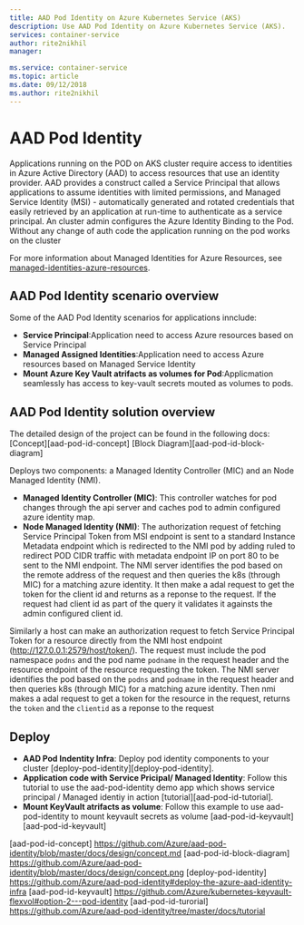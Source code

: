 ```yaml
---
title: AAD Pod Identity on Azure Kubernetes Service (AKS)
description: Use AAD Pod Identity on Azure Kubernetes Service (AKS).
services: container-service
author: rite2nikhil
manager: 

ms.service: container-service
ms.topic: article
ms.date: 09/12/2018
ms.author: rite2nikhil
---
```


# AAD Pod Identity

Applications running on the POD on AKS cluster require access to identities in Azure Active Directory (AAD) to access resources that use an identity provider. AAD provides a construct called a Service Principal that allows applications to assume identities with limited permissions, and Managed Service Identity (MSI) - automatically generated and rotated credentials that easily retrieved by an application at run-time to authenticate as a service principal. An cluster admin configures the Azure Identity Binding to the Pod. Without any change of auth code the application running on the pod works on the cluster

For more information about Managed Identities for Azure Resources, see [managed-identities-azure-resources][managed-identities-azure-resources].


## AAD Pod Identity scenario overview 

Some of the AAD Pod Identity scenarios for applications innclude:

- **Service Principal**:Application need to access Azure resources based on Service Principal
- **Managed Assigned Identities**:Application need to access Azure resources based on Managed Service Identity
- **Mount Azure Key Vault atrifacts as volumes for Pod**:Applicmation seamlessly has access to key-vault secrets mouted as volumes to pods.

## AAD Pod Identity solution overview

The detailed design of the project can be found in the following docs:
[Concept][aad-pod-id-concept]
[Block Diagram][aad-pod-id-block-diagram]

Deploys two components: a Managed Identity Controller (MIC) and an Node Managed Identity (NMI).

- **Managed Identity Controller (MIC)**: This controller watches for pod changes through the api server and caches pod to admin configured azure identity map.
- **Node Managed Identity (NMI)**: The authorization request of fetching Service Principal Token from MSI endpoint is sent to a standard Instance Metadata endpoint which is redirected to the NMI pod by adding ruled to redirect POD CIDR traffic with metadata endpoint IP on port 80 to be sent to the NMI endpoint. The NMI server identifies the pod based on the remote address of the request and then queries the k8s (through MIC) for a matching azure identity. It then make a adal request to get the token for the client id and returns as a reponse to the request. If the request had client id as part of the query it validates it againsts the admin configured client id.

Similarly a host can make an authorization request to fetch Service Principal Token for a resource directly from the NMI host endpoint (http://127.0.0.1:2579/host/token/). The request must include the pod namespace `podns` and the pod name `podname` in the request header and the resource endpoint of the resource requesting the token. The NMI server identifies the pod based on the `podns` and `podname` in the request header and then queries k8s (through MIC) for a matching azure identity.  Then nmi makes a adal request to get a token for the resource in the request, returns the `token` and the `clientid` as a reponse to the request

## Deploy 

- **AAD Pod Indentity Infra**: Deploy pod identity components to your cluster [deploy-pod-identity][deploy-pod-identity].
- **Application code with Service Pricipal/ Managed Identity**: Follow this tutorial to use the aad-pod-identity demo app which shows service principal / Managed identiy in action [tutorial][aad-pod-id-tutorial].
- **Mount KeyVault atrifacts as volume**: Follow this example to use aad-pod-identity to mount keyvault secrets as volume [aad-pod-id-keyvault][aad-pod-id-keyvault]

<!-- LINKS - external -->
[managed-identities-azure-resources]: https://docs.microsoft.com/en-us/azure/active-directory/managed-identities-azure-resources/overview
[aad-pod-id-concept]
https://github.com/Azure/aad-pod-identity/blob/master/docs/design/concept.md
[aad-pod-id-block-diagram]
https://github.com/Azure/aad-pod-identity/blob/master/docs/design/concept.png
[deploy-pod-identity]
https://github.com/Azure/aad-pod-identity#deploy-the-azure-aad-identity-infra
[aad-pod-id-keyvault]
https://github.com/Azure/kubernetes-keyvault-flexvol#option-2---pod-identity
[aad-pod-id-turorial]
https://github.com/Azure/aad-pod-identity/tree/master/docs/tutorial
